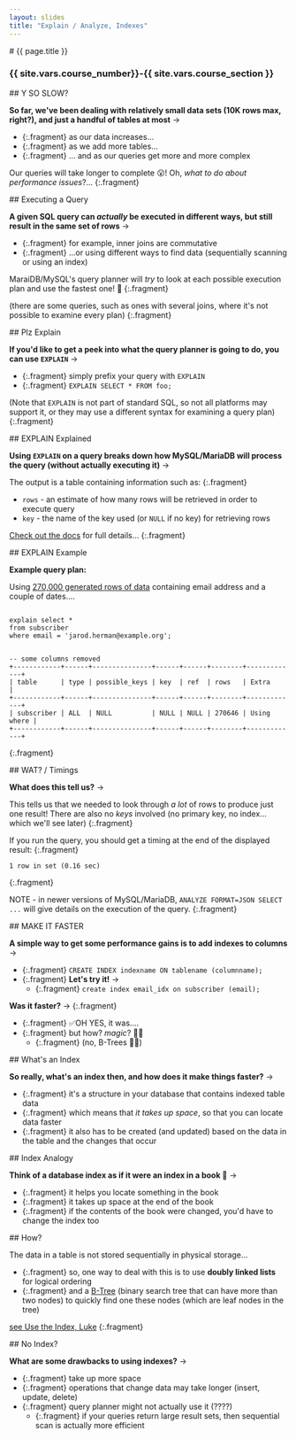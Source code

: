 ```yaml
---
layout: slides
title: "Explain / Analyze, Indexes"
---
```


<section markdown="block" class="intro-slide">
# {{ page.title }}

### {{ site.vars.course_number}}-{{ site.vars.course_section }}

<p><small></small></p>
</section>


<section markdown="block">
## Y SO SLOW?

__So far, we've been dealing with relatively small data sets (10K rows max, right?), and just a handful of tables at most__ &rarr;

* {:.fragment} as our data increases...
* {:.fragment} as we add more tables...
* {:.fragment} ... and as our queries get more and more complex

Our queries will take longer to complete 😮! Oh, _what to do about performance issues_?...
{:.fragment}

</section>


<section markdown="block">
## Executing a Query

__A given SQL query can _actually_ be executed in different ways, but still result in the same set of rows__ &rarr;

* {:.fragment} for example, inner joins are commutative
* {:.fragment} ...or using different ways to find data (sequentially scanning or using an index)

MaraiDB/MySQL's query planner will _try_ to look at each possible execution plan and use the fastest one! 👟
{:.fragment}

(there are some queries, such as ones with several joins,  where it's not possible to examine every plan)
{:.fragment}

</section>
<section markdown="block">
## Plz Explain


__If you'd like to get a peek into what the query planner is going to do, you can use `EXPLAIN`__ &rarr;

* {:.fragment} simply prefix your query with `EXPLAIN`
* {:.fragment} `EXPLAIN SELECT * FROM foo;`

(Note that `EXPLAIN` is not part of standard SQL, so not all platforms may support it, or they may use a different syntax for examining a query plan)
{:.fragment}

</section>

<section markdown="block">
## EXPLAIN Explained

__Using `EXPLAIN` on a query breaks down how MySQL/MariaDB will process the query (without actually executing it)__ &rarr;

The output is a table containing information such as:
{:.fragment}

* `rows` - an estimate of how many rows will be retrieved in order to execute query
* `key` - the name of the key used (or `NULL` if no key) for retrieving rows

[Check out the docs](https://mariadb.com/kb/en/explain/) for full details... 
{:.fragment}

</section>


<section markdown="block">
## EXPLAIN Example

__Example query plan:__

Using [270,000 generated rows of data](../sql/subscriber.sql.gz) containing email address and a couple of dates....

<pre><code data-trim contenteditable>
explain select * 
from subscriber 
where email = 'jarod.herman@example.org';
</code></pre>

<pre><code data-trim contenteditable>
-- some columns removed
+------------+------+---------------+------+------+--------+-------------+
| table      | type | possible_keys | key  | ref  | rows   | Extra       |
+------------+------+---------------+------+------+--------+-------------+
| subscriber | ALL  | NULL          | NULL | NULL | 270646 | Using where |
+------------+------+---------------+------+------+--------+-------------+
</code></pre>
{:.fragment}

</section>

<section markdown="block">
## WAT? / Timings

__What does this tell us?__ &rarr;

This tells us that we needed to look through _a lot_ of rows to produce just one result! There are also no _keys_ involved (no primary key, no index... which we'll see later)
{:.fragment}

If you run the query, you should get a timing at the end of the displayed result:
{:.fragment}

```
1 row in set (0.16 sec)
```
{:.fragment}

NOTE - in newer versions of MySQL/MariaDB, `ANALYZE FORMAT=JSON SELECT ...` will give details on the execution of the query.
{:.fragment}

</section>


<section markdown="block">
## MAKE IT FASTER

__A simple way to get some performance gains is to add indexes to columns__ &rarr;

* {:.fragment} `CREATE INDEX indexname ON tablename (columnname);`
* {:.fragment} __Let's try it!__ &rarr;
	* {:.fragment} `create index email_idx on subscriber (email);`

__Was it faster?__ &rarr;
{:.fragment}

* {:.fragment} ✅OH YES, it was....
* {:.fragment} but how? _magic_? 🧙✨
	* {:.fragment} (no, B-Trees 🌲🌳)

</section>

<section markdown="block">
## What's an Index

__So really, what's an index then, and how does it make things faster?__ &rarr;

* {:.fragment} it's a structure in your database that contains indexed table data
* {:.fragment} which means that _it takes up space_, so that you can locate data faster
* {:.fragment} it also has to be created (and updated) based on the data in the table and the changes that occur

</section>

<section markdown="block">
## Index Analogy

__Think of a database index as if it were an index in a book 📖__ &rarr;

* {:.fragment} it helps you locate something in the book
* {:.fragment} it takes up space at the end of the book
* {:.fragment} if the contents of the book were changed, you'd have to change the index too

</section>

<section markdown="block">
## How?

The data in a table is not stored sequentially in physical storage...

* {:.fragment} so, one way to deal with this is to use __doubly linked lists__ for logical ordering
* {:.fragment} and a [B-Tree](https://en.wikipedia.org/wiki/B-tree) (binary search tree that can have more than two nodes) to quickly find one these nodes (which are leaf nodes in the tree)

[see Use the Index, Luke](https://use-the-index-luke.com/sql/anatomy/the-tree)
{:.fragment}

</section>



<section markdown="block">
## No Index?

__What are some drawbacks to using indexes?__ &rarr;

* {:.fragment} take up more space
* {:.fragment} operations that change data may take longer (insert, update, delete)
* {:.fragment} query planner might not actually use it (????)
	* {:.fragment} if your queries return large result sets, then sequential scan is actually more efficient

</section>
